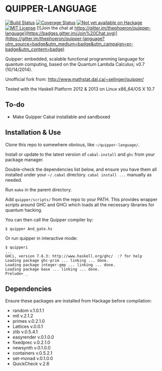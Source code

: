 # QUIPPER-LANGUAGE

[![Build Status](https://circleci.com/gh/thephoeron/quipper-language.svg?style=shield)](https://circleci.com/gh/thephoeron/quipper-language)
[![Coverage Status](http://coveralls.io/repos/thephoeron/quipper-language/badge.svg?branch=master&service=github)](http://coveralls.io/github/thephoeron/quipper-language?branch=master)
[![Not yet available on Hackage](http://img.shields.io/badge/hackage-not%20available-lightgrey.svg)](http://hackage.haskell.org/)
[![MIT License](https://img.shields.io/badge/license-MIT-blue.svg)](./LICENSE)
[![Join the chat at https://gitter.im/thephoeron/quipper-language](https://badges.gitter.im/Join%20Chat.svg)](https://gitter.im/thephoeron/quipper-language?utm_source=badge&utm_medium=badge&utm_campaign=pr-badge&utm_content=badge)


Quipper: embedded, scalable functional programming language for quantum computing, based on the Quantum Lambda Calculus; v0.7 (10/14/2014).

Unofficial fork from: http://www.mathstat.dal.ca/~selinger/quipper/

Tested with the Haskell Platform 2012 & 2013 on Linux x86_64/OS X 10.7

To-do
-----

* Make Quipper Cabal installable and sandboxed

Installation & Use
------------------

Clone this repo to somewhere obvious, like `~/quipper-language/`.

Install or update to the latest version of `cabal-install` and `ghc` from your package manager.

Double-check the dependencies list below, and ensure you have them all installed under your `~/.cabal` directory.  `cabal install ...` manually as needed.

Run `make` in the parent directory.

Add `quipper/scripts/` from the repo to your PATH.  This provides wrapper scripts around GHC and GHCi which loads all the necessary libraries for quantum hacking.

You can then call the Quipper compiler by:

	$ quipper And_gate.hs

Or run quipper in interactive mode:

	$ quipperi
	...
	GHCi, version 7.6.3: http://www.haskell.org/ghc/  :? for help
	Loading package ghc-prim ... linking ... done.
	Loading package integer-gmp ... linking ... done.
	Loading package base ... linking ... done.
	Prelude> _

Dependencies
------------

Ensure these packages are installed from Hackage before compilation:

 * random v.1.0.1.1
 * mtl v.2.1.2
 * primes v.0.2.1.0
 * Lattices v.0.0.1
 * zlib v.0.5.4.1
 * easyrender v.0.1.0.0
 * fixedprec v.0.2.1.0
 * newsynth v.0.1.0.0
 * containers v.0.5.2.1
 * set-monad v.0.1.0.0
 * QuickCheck v.2.6
